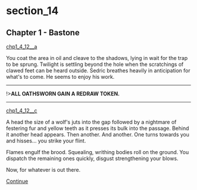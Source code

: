 
# section_14

## Chapter 1 - Bastone

[chp1_4_12__a](../../decomp/app/src/main/res/raw/chp1_4_12__a.mp3 ':include :type=audio')

You coat the area in oil and cleave to the shadows, lying in wait for the trap to be sprung. Twilight is settling beyond the hole when the scratchings of clawed feet can be heard outside. Sedric breathes heavily in anticipation for what's to come. He seems to enjoy his work.

---

!>**ALL OATHSWORN GAIN A REDRAW TOKEN.** 

---

[chp1_4_12__c](../../decomp/app/src/main/res/raw/chp1_4_12__c.mp3 ':include :type=audio')

A head the size of a wolf's juts into the gap followed by a nightmare of festering fur and yellow teeth as it presses its bulk into the passage. Behind it another head appears. Then another. And another. One turns towards you and hisses… you strike your flint.

Flames engulf the brood. Squealing, writhing bodies roll on the ground. You dispatch the remaining ones quickly, disgust strengthening your blows.

Now, for whatever is out there.

[Continue](output/chapter1/section_16.md)


